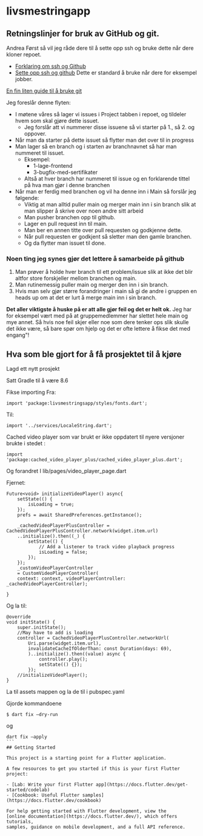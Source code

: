 # livsmestringapp

## Retningslinjer for bruk av GitHub og git.

Andrea Først så vil jeg råde dere til å sette opp ssh og bruke dette når dere kloner repoet.

- [Forklaring om ssh og Github](https://docs.github.com/en/authentication/connecting-to-github-with-ssh/about-ssh)
- [Sette opp ssh og github](https://docs.github.com/en/authentication/connecting-to-github-with-ssh/adding-a-new-ssh-key-to-your-github-account?platform=mac)
Dette er standard å bruke når dere for eksempel jobber.

[En fin liten guide til å bruke git](https://rogerdudler.github.io/git-guide/)

Jeg foreslår denne flyten:

- I møtene våres så lager vi issues i Project tabben i repoet, og tildeler hvem som skal gjøre dette issuet.
    - Jeg forslår att vi nummerer disse issuene så vi starter på 1., så 2. og oppover.
- Når man da starter på dette issuet så flytter man det over til in progress
- Man lager så en branch og i starten av branchnavnet så har man nummeret til issuet.
  - Eksempel:
    - 1-lage-frontend
    - 3-bugfix-med-sertifikater
  - Altså at hver branch har nummeret til issue og en forklarende tittel på hva man gjør i denne branchen
- Når man er ferdig med branchen og vil ha denne inn i Main så forslår jeg følgende:
  - Viktig at man alltid puller main og merger main inn i sin branch slik at man slipper å skrive over noen andre sitt arbeid
  - Man pusher branchen opp til github.
  - Lager en pull request inn til main.
  - Man ber en annen titte over pull requesten og godkjenne dette.
  - Når pull requesten er godkjent så sletter man den gamle branchen.
  - Og da flytter man issuet til done.
### Noen ting jeg synes gjør det lettere å samarbeide på github

1. Man prøver å holde hver branch til ett problem/issue slik at ikke det blir altfor store forskjeller mellom branchen og main.
2. Man rutinemessig puller main og merger den inn i sin branch.
3. Hvis man selv gjør større forandringer i main så gi de andre i gruppen en heads up om at det er lurt å merge main inn i sin branch.

**Det aller viktigste å huske på er att alle gjør feil og det er helt ok.** Jeg har for eksempel vært med på at gruppemedlemmer har slettet hele main og mye annet. Så hvis noe feil skjer eller noe som dere tenker ops slik skulle det ikke være, så bare spør om hjelp og det er ofte lettere å fikse det med engang"!

## Hva som ble gjort for å få prosjektet til å kjøre
Lagd ett nytt prosjekt

Satt Gradle til å være 8.6

Fikse importing
Fra:
````
import 'package:livsmestringsapp/styles/fonts.dart';
````
Til:
````
import '../services/LocaleString.dart';
````

Cached video player som var brukt er ikke oppdatert til nyere versjoner brukte i stedet : 
````
import 'package:cached_video_player_plus/cached_video_player_plus.dart';
````
Og forandret I lib/pages/video_player_page.dart

Fjernet:
````
Future<void> initializeVideoPlayer() async{
    setState(() {
        isLoading = true;
    });
    prefs = await SharedPreferences.getInstance();

    _cachedVideoPlayerPlusController = CachedVideoPlayerPlusController.network(widget.item.url)
    ..initialize().then((_) {
        setState(() {
            // Add a listener to track video playback progress
            isLoading = false;
        });
    });
    _customVideoPlayerController
    = CustomVideoPlayerController(
    context: context, videoPlayerController: _cachedVideoPlayerController);

}
````
Og la til:
````
@override
void initState() {
    super.initState();
    //May have to add is loading
    controller = CachedVideoPlayerPlusController.networkUrl(
        Uri.parse(widget.item.url),
        invalidateCacheIfOlderThan: const Duration(days: 69),
        )..initialize().then((value) async {
            controller.play();
            setState(() {});
        });
    //initializeVideoPlayer();
}
````

La til assets mappen og la de til i pubspec.yaml

Gjorde kommandoene 
````
$ dart fix —dry-run 
````
og 
````
dart fix —apply
```
## Getting Started

This project is a starting point for a Flutter application.

A few resources to get you started if this is your first Flutter project:

- [Lab: Write your first Flutter app](https://docs.flutter.dev/get-started/codelab)
- [Cookbook: Useful Flutter samples](https://docs.flutter.dev/cookbook)

For help getting started with Flutter development, view the
[online documentation](https://docs.flutter.dev/), which offers tutorials,
samples, guidance on mobile development, and a full API reference.
